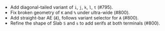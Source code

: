  * Add diagonal-tailed variant of `i`, `j`, `k`, `l`, `t` (#795).
 * Fix broken geometry of `K` and `%` under ultra-wide (#800).
 * Add straight-bar AE (`Æ`), follows variant selector for `A` (#800).
 * Refine the shape of Slab `S` and `s` to add serifs at both terminals (#800).
